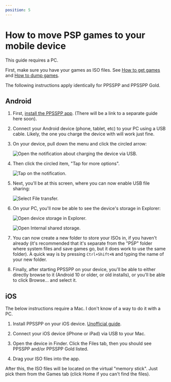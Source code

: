 ```yaml
---
position: 5
---
```

# How to move PSP games to your mobile device

This guide requires a PC.

First, make sure you have your games as ISO files. See [How to get games](how-to-get-games) and [How to dump games](dumping-games).

The following instructions apply identically for PPSSPP and PPSSPP Gold.

## Android

1. First, [install the PPSSPP app](/download). (There will be a link to a separate guide here soon).

2. Connect your Android device (phone, tablet, etc) to your PC using a USB cable. Likely, the one you charge the device with will work just fine.

3. On your device, pull down the menu and click the circled arrow:

    ![Open the notification about charging the device via USB.](/static/img/docs/move_games_android/step1.jpg)

4. Then click the circled item, "Tap for more options".

    ![Tap on the notification.](/static/img/docs/move_games_android/step2.jpg)

5. Next, you'll be at this screen, where you can now enable USB file sharing:

    ![Select File transfer.](/static/img/docs/move_games_android/step3.jpg)

6. On your PC, you'll now be able to see the device's storage in Explorer:

    ![Open device storage in Explorer.](/static/img/docs/move_games_android/step4.jpg)

    ![Open Internal shared storage.](/static/img/docs/move_games_android/step5.jpg)

7. You can now create a new folder to store your ISOs in, if you haven't already (it's recommended that it's separate from the "PSP" folder where system files and save games go, but it does work to use the same folder). A quick way is by pressing `Ctrl+Shift+N` and typing the name of your new folder.

8. Finally, after starting PPSSPP on your device, you'll be able to either directly browse to it (Android 10 or older, or old installs), or you'll be able to click Browse... and select it.

## iOS

The below instructions require a Mac. I don't know of a way to do it with a PC.

1. Install PPSSPP on your iOS device. [Unofficial guide](/docs/reference/ios-support).

2. Connect your iOS device (iPhone or iPad) via USB to your Mac.

3. Open the device in Finder. Click the Files tab, then you should see PPSSPP and/or PPSSPP Gold listed.

4. Drag your ISO files into the app.

After this, the ISO files will be located on the virtual "memory stick". Just pick them from the Games tab (click Home if you can't find the files).